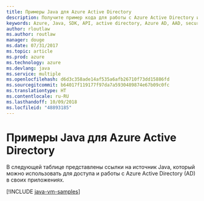 ```yaml
---
title: Примеры Java для Azure Active Directory
description: Получите пример кода для работы с Azure Active Directory из приложений Java.
keywords: Azure, Java, SDK, API, active directory, Azure AD, AAD, security, log in, authentication, SSO, SAML
author: rloutlaw
ms.author: routlaw
manager: douge
ms.date: 07/31/2017
ms.topic: article
ms.prod: azure
ms.technology: azure
ms.devlang: java
ms.service: multiple
ms.openlocfilehash: d6d3c358ade14af535a6afb26710f73dd15886fd
ms.sourcegitcommit: b64017f119177f97da7a5930489874e67b09c0fc
ms.translationtype: HT
ms.contentlocale: ru-RU
ms.lasthandoff: 10/09/2018
ms.locfileid: "48893185"
---
```

# <a name="java-samples-for-azure-active-directory"></a>Примеры Java для Azure Active Directory

В следующей таблице представлены ссылки на источник Java, который можно использовать для доступа и работы с Azure Active Directory (AD) в своих приложениях.

[!INCLUDE [java-vm-samples](includes/java-aad-samples.md)]